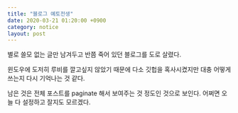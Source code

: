 ```yaml
---
title: "블로그 예토전생"
date: 2020-03-21 01:20:00 +0900
category: notice
layout: post
---
```


별로 쓸모 없는 글만 남겨두고 반쯤 죽어 있던 블로그를 도로 살렸다.

윈도우에 도저히 루비를 깔고싶지 않았기 때문에 다소 깃헙을 혹사시켰지만 대충 어떻게 쓰는지 다시 기억나는 것 같다.

남은 것은 전체 포스트를 paginate 해서 보여주는 것 정도인 것으로 보인다. 어쩌면 오늘 다 설정하고 잘지도 모르겠다.
